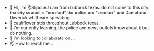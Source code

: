 - 👋 Hi, I’m @SlipdueJ i am from Lubbock texas. do not come to this city. the city council is "crooked" the police are "crooked" and Daniel and Deverick whitfieare spreading
- 👀 cauliflower stds throughout Lubbock texas.
- 🌱 I’m currently learning..the police and news outlets know about it but do nothing.
- 💞️ I’m looking to collaborate on ...
- 📫 How to reach me ...

<!---
SlipdueJ/SlipdueJ is a ✨ special ✨ repository because its `README.md` (this file) appears on your GitHub profile.
You can click the Preview link to take a look at your changes.
--->
